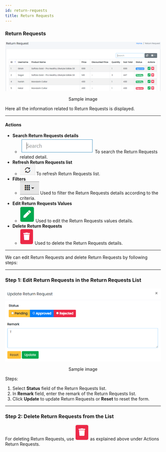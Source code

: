 ```yaml
---
id: return-requests
title: Return Requests
---
```


### Return Requests

![Return Requests Panel](../../../static/backend/img/return_requests.jpg)
<p align="center">Sample image</p>

<span class="text-danger">Here all the information related to Return Requests is displayed.</span>

---

#### Actions

- **Search Return Requests details**
  - ![Search Tab](../../../static/backend/img/search_tab.jpg)
    <span  class="text-secondary">To search the Return Requests related detail.</span>
- **Refresh Return Requests list**
  - ![Refresh Tab](../../../static/backend/img/refresh_tab.jpg)
    <span  class="text-secondary">To refresh Return Requests list.</span>
- **Filters**
  - ![Filter Tab](../../../static/backend/img/filter_tab.jpg)
    <span  class="text-secondary">Used to filter the Return Requests details according to the criteria.</span>
- **Edit Return Requests Values**
  - ![Edit Tab](../../../static/backend/img/edit_tab.jpg)
    <span  class="text-secondary">Used to edit the Return Requests values details.</span>
- **Delete Return Requests**
  - ![Delete Tab](../../../static/backend/img/delete1_tab.jpg)
    <span  class="text-secondary">Used to delete the Return Requests details.</span>

---

<span class="text-danger">We can edit Return Requests and delete Return Requests by following steps:</span>

---

### Step 1: Edit Return Requests in the Return Requests List

![Edit Return Requests](../../../static/backend/img/return_requests3.jpg)
<p align="center">Sample image</p>

Steps:
1. Select **Status** field of the Return Requests list.
2. In **Remark** field, enter the remark of the Return Requests list.
3. Click **Update** to update Return Requests or **Reset** to reset the form.

---

### Step 2: Delete Return Requests from the List

For deleting Return Requests, use ![Delete Tab](../../../static/backend/img/delete1_tab.jpg) as explained above under Actions Return Requests.